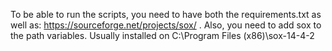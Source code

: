 To be able to run the scripts, you need to have both the requirements.txt as well as: https://sourceforge.net/projects/sox/ .
Also, you need to add sox to the path variables. Usually installed on C:\Program Files (x86)\sox-14-4-2